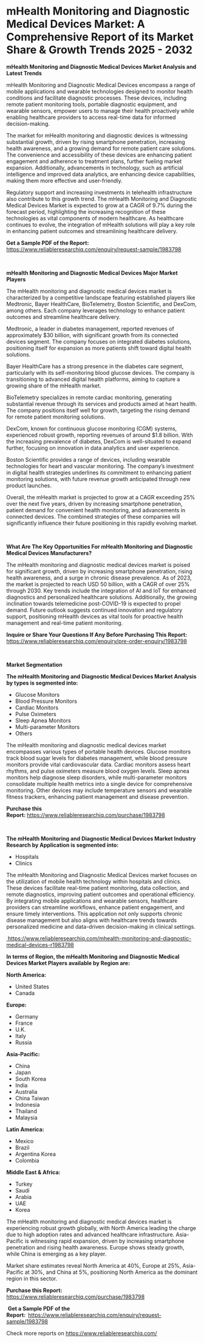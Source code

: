 <p><h1>mHealth Monitoring and Diagnostic Medical Devices Market: A Comprehensive Report of its Market Share & Growth Trends 2025 - 2032</h1></p><p><strong>mHealth Monitoring and Diagnostic Medical Devices Market Analysis and Latest Trends</strong></p>
<p><p>mHealth Monitoring and Diagnostic Medical Devices encompass a range of mobile applications and wearable technologies designed to monitor health conditions and facilitate diagnostic processes. These devices, including remote patient monitoring tools, portable diagnostic equipment, and wearable sensors, empower users to manage their health proactively while enabling healthcare providers to access real-time data for informed decision-making.</p><p>The market for mHealth monitoring and diagnostic devices is witnessing substantial growth, driven by rising smartphone penetration, increasing health awareness, and a growing demand for remote patient care solutions. The convenience and accessibility of these devices are enhancing patient engagement and adherence to treatment plans, further fueling market expansion. Additionally, advancements in technology, such as artificial intelligence and improved data analytics, are enhancing device capabilities, making them more effective and user-friendly.</p><p>Regulatory support and increasing investments in telehealth infrastructure also contribute to this growth trend. The mHealth Monitoring and Diagnostic Medical Devices Market is expected to grow at a CAGR of 9.7% during the forecast period, highlighting the increasing recognition of these technologies as vital components of modern healthcare. As healthcare continues to evolve, the integration of mHealth solutions will play a key role in enhancing patient outcomes and streamlining healthcare delivery.</p></p>
<p><strong>Get a Sample PDF of the Report:&nbsp;</strong> <a href="https://www.reliableresearchiq.com/enquiry/request-sample/1983798?utm_campaign=3026&utm_medium=2&utm_source=Github&utm_content=ia&utm_term=05032025&utm_id=mhealth-monitoring-and-diagnostic-medical-devices">https://www.reliableresearchiq.com/enquiry/request-sample/1983798</a></p>
<p>&nbsp;</p>
<p><strong>mHealth Monitoring and Diagnostic Medical Devices Major Market Players</strong></p>
<p><p>The mHealth monitoring and diagnostic medical devices market is characterized by a competitive landscape featuring established players like Medtronic, Bayer HealthCare, BioTelemetry, Boston Scientific, and DexCom, among others. Each company leverages technology to enhance patient outcomes and streamline healthcare delivery.</p><p>Medtronic, a leader in diabetes management, reported revenues of approximately $30 billion, with significant growth from its connected devices segment. The company focuses on integrated diabetes solutions, positioning itself for expansion as more patients shift toward digital health solutions.</p><p>Bayer HealthCare has a strong presence in the diabetes care segment, particularly with its self-monitoring blood glucose devices. The company is transitioning to advanced digital health platforms, aiming to capture a growing share of the mHealth market.</p><p>BioTelemetry specializes in remote cardiac monitoring, generating substantial revenue through its services and products aimed at heart health. The company positions itself well for growth, targeting the rising demand for remote patient monitoring solutions.</p><p>DexCom, known for continuous glucose monitoring (CGM) systems, experienced robust growth, reporting revenues of around $1.8 billion. With the increasing prevalence of diabetes, DexCom is well-situated to expand further, focusing on innovation in data analytics and user experience.</p><p>Boston Scientific provides a range of devices, including wearable technologies for heart and vascular monitoring. The company’s investment in digital health strategies underlines its commitment to enhancing patient monitoring solutions, with future revenue growth anticipated through new product launches.</p><p>Overall, the mHealth market is projected to grow at a CAGR exceeding 25% over the next five years, driven by increasing smartphone penetration, patient demand for convenient health monitoring, and advancements in connected devices. The combined strategies of these companies will significantly influence their future positioning in this rapidly evolving market.</p></p>
<p>&nbsp;</p>
<p><strong>What Are The Key Opportunities For mHealth Monitoring and Diagnostic Medical Devices Manufacturers?</strong></p>
<p><p>The mHealth monitoring and diagnostic medical devices market is poised for significant growth, driven by increasing smartphone penetration, rising health awareness, and a surge in chronic disease prevalence. As of 2023, the market is projected to reach USD 50 billion, with a CAGR of over 25% through 2030. Key trends include the integration of AI and IoT for enhanced diagnostics and personalized healthcare solutions. Additionally, the growing inclination towards telemedicine post-COVID-19 is expected to propel demand. Future outlook suggests continued innovation and regulatory support, positioning mHealth devices as vital tools for proactive health management and real-time patient monitoring.</p></p>
<p><strong>Inquire or Share Your Questions If Any Before Purchasing This Report:</strong> <a href="https://www.reliableresearchiq.com/enquiry/pre-order-enquiry/1983798?utm_campaign=3026&utm_medium=2&utm_source=Github&utm_content=ia&utm_term=05032025&utm_id=mhealth-monitoring-and-diagnostic-medical-devices">https://www.reliableresearchiq.com/enquiry/pre-order-enquiry/1983798</a></p>
<p>&nbsp;</p>
<p><strong>Market Segmentation</strong></p>
<p><strong>The mHealth Monitoring and Diagnostic Medical Devices Market Analysis by types is segmented into:</strong></p>
<p><ul><li>Glucose Monitors</li><li>Blood Pressure Monitors</li><li>Cardiac Monitors</li><li>Pulse Oximeters</li><li>Sleep Apnea Monitors</li><li>Multi-parameter Monitors</li><li>Others</li></ul></p>
<p><p>The mHealth monitoring and diagnostic medical devices market encompasses various types of portable health devices. Glucose monitors track blood sugar levels for diabetes management, while blood pressure monitors provide vital cardiovascular data. Cardiac monitors assess heart rhythms, and pulse oximeters measure blood oxygen levels. Sleep apnea monitors help diagnose sleep disorders, while multi-parameter monitors consolidate multiple health metrics into a single device for comprehensive monitoring. Other devices may include temperature sensors and wearable fitness trackers, enhancing patient management and disease prevention.</p></p>
<p><strong>Purchase this Report:&nbsp;</strong><a href="https://www.reliableresearchiq.com/purchase/1983798?utm_campaign=3026&utm_medium=2&utm_source=Github&utm_content=ia&utm_term=05032025&utm_id=mhealth-monitoring-and-diagnostic-medical-devices">https://www.reliableresearchiq.com/purchase/1983798</a></p>
<p>&nbsp;</p>
<p><strong>The mHealth Monitoring and Diagnostic Medical Devices Market Industry Research by Application is segmented into:</strong></p>
<p><ul><li>Hospitals</li><li>Clinics</li></ul></p>
<p><p>The mHealth Monitoring and Diagnostic Medical Devices market focuses on the utilization of mobile health technology within hospitals and clinics. These devices facilitate real-time patient monitoring, data collection, and remote diagnostics, improving patient outcomes and operational efficiency. By integrating mobile applications and wearable sensors, healthcare providers can streamline workflows, enhance patient engagement, and ensure timely interventions. This application not only supports chronic disease management but also aligns with healthcare trends towards personalized medicine and data-driven decision-making in clinical settings.</p></p>
<p><a href="https://www.reliableresearchiq.com/mhealth-monitoring-and-diagnostic-medical-devices-r1983798?utm_campaign=3026&utm_medium=2&utm_source=Github&utm_content=ia&utm_term=05032025&utm_id=mhealth-monitoring-and-diagnostic-medical-devices">&nbsp;https://www.reliableresearchiq.com/mhealth-monitoring-and-diagnostic-medical-devices-r1983798</a></p>
<p><strong>In terms of Region, the mHealth Monitoring and Diagnostic Medical Devices Market Players available by Region are:</strong></p>
<p>
    <p> <strong> North America: </strong>
        <ul>
            <li>United States</li>
            <li>Canada</li>
        </ul>
        </p> 
    <p> <strong> Europe: </strong>
        <ul>
            <li>Germany</li>
            <li>France</li>
            <li>U.K.</li>
            <li>Italy</li>
            <li>Russia</li>
        </ul>
        </p> 
    <p> <strong> Asia-Pacific: </strong>
        <ul>
            <li>China</li>
            <li>Japan</li>
            <li>South Korea</li>
            <li>India</li>
            <li>Australia</li>
            <li>China Taiwan</li>
            <li>Indonesia</li>
            <li>Thailand</li>
            <li>Malaysia</li>
        </ul>
        </p> 
    <p> <strong> Latin America: </strong>
        <ul>
            <li>Mexico</li>
            <li>Brazil</li>
            <li>Argentina Korea</li>
            <li>Colombia</li>
        </ul>
        </p> 
    <p> <strong> Middle East & Africa: </strong>
        <ul>
            <li>Turkey</li>
            <li>Saudi</li>
            <li>Arabia</li>
            <li>UAE</li>
            <li>Korea</li>
        </ul>
    </p>
    </p>
<p><p>The mHealth monitoring and diagnostic medical devices market is experiencing robust growth globally, with North America leading the charge due to high adoption rates and advanced healthcare infrastructure. Asia-Pacific is witnessing rapid expansion, driven by increasing smartphone penetration and rising health awareness. Europe shows steady growth, while China is emerging as a key player. </p><p>Market share estimates reveal North America at 40%, Europe at 25%, Asia-Pacific at 30%, and China at 5%, positioning North America as the dominant region in this sector.</p></p>
<p><strong>Purchase this Report: </strong><a href="https://www.reliableresearchiq.com/purchase/1983798?utm_campaign=3026&utm_medium=2&utm_source=Github&utm_content=ia&utm_term=05032025&utm_id=mhealth-monitoring-and-diagnostic-medical-devices">https://www.reliableresearchiq.com/purchase/1983798</a></p>
<p>&nbsp;<strong>Get a Sample PDF of the Report:&nbsp;&nbsp;</strong><a href="https://www.reliableresearchiq.com/enquiry/request-sample/1983798?utm_campaign=3026&utm_medium=2&utm_source=Github&utm_content=ia&utm_term=05032025&utm_id=mhealth-monitoring-and-diagnostic-medical-devices">https://www.reliableresearchiq.com/enquiry/request-sample/1983798</a></p>
<p><strong></strong></p>
<p>Check more reports on <a href="https://www.reliableresearchiq.com/?utm_campaign=3026&utm_medium=2&utm_source=Github&utm_content=ia&utm_term=05032025&utm_id=mhealth-monitoring-and-diagnostic-medical-devices">https://www.reliableresearchiq.com/</a></p>